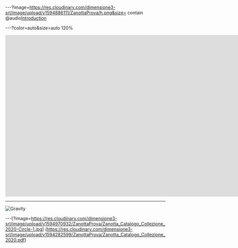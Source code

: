 ---?image=https://res.cloudinary.com/dimensione3-srl/image/upload/v1594886111/ZanottaProva/h.png&size= contain
@audio[Introduction](assets/audio/Alison_Knowles_Popular_Bean_Soup.mp3)

---?color=auto&size=auto 120%
<div class="sketchfab-embed-wrapper">
    <iframe title="A 3D model" width="1920" height="510" src="https://sketchfab.com/models/15765b8a4c254ed394bb729ae0ed9641/embed?autostart=1&amp;ui_controls=1&amp;ui_infos=1&amp;ui_inspector=1&amp;ui_stop=1&amp;ui_watermark=1&amp;ui_watermark_link=1" frameborder="0" allow="autoplay; fullscreen; vr" mozallowfullscreen="true" webkitallowfullscreen="true"></iframe>
 
</div>

---
![Gravity](https://player.vimeo.com/video/135850173)

---[?image=https://res.cloudinary.com/dimensione3-srl/image/upload/v1594970932/ZanottaProva/Zanotta_Catalogo_Collezione_2020-Circle-1.jpg]
(https://res.cloudinary.com/dimensione3-srl/image/upload/v1594282599/ZanottaProva/Zanotta_Catalogo_Collezione_2020.pdf)

